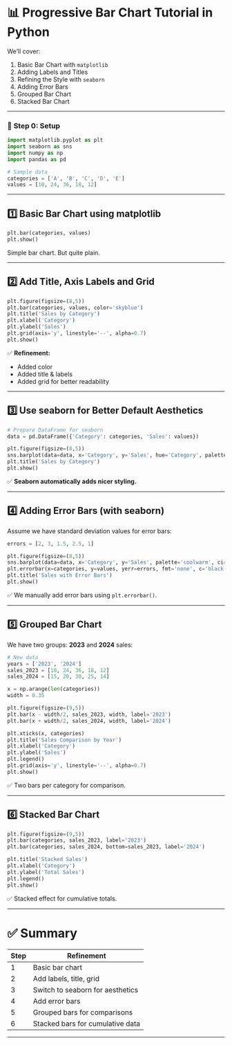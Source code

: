 
# 📊 **Progressive Bar Chart Tutorial in Python**

We’ll cover:

1. Basic Bar Chart with `matplotlib`
2. Adding Labels and Titles
3. Refining the Style with `seaborn`
4. Adding Error Bars
5. Grouped Bar Chart
6. Stacked Bar Chart

---

### 🔧 **Step 0: Setup**

```python
import matplotlib.pyplot as plt
import seaborn as sns
import numpy as np
import pandas as pd

# Sample data
categories = ['A', 'B', 'C', 'D', 'E']
values = [10, 24, 36, 18, 12]
```

---

## **1️⃣ Basic Bar Chart using matplotlib**

```python
plt.bar(categories, values)
plt.show()
```

Simple bar chart. But quite plain.

---

## **2️⃣ Add Title, Axis Labels and Grid**

```python
plt.figure(figsize=(8,5))
plt.bar(categories, values, color='skyblue')
plt.title('Sales by Category')
plt.xlabel('Category')
plt.ylabel('Sales')
plt.grid(axis='y', linestyle='--', alpha=0.7)
plt.show()
```

✅ **Refinement:**

* Added color
* Added title & labels
* Added grid for better readability

---

## **3️⃣ Use seaborn for Better Default Aesthetics**

```python
# Prepare DataFrame for seaborn
data = pd.DataFrame({'Category': categories, 'Sales': values})

plt.figure(figsize=(8,5))
sns.barplot(data=data, x='Category', y='Sales', hue='Category', palette='Blues_d', legend=False)
plt.title('Sales by Category')
plt.show()

```

✅ **Seaborn automatically adds nicer styling.**

---

## **4️⃣ Adding Error Bars (with seaborn)**

Assume we have standard deviation values for error bars:

```python
errors = [2, 3, 1.5, 2.5, 1]

plt.figure(figsize=(8,5))
sns.barplot(data=data, x='Category', y='Sales', palette='coolwarm', ci=None)
plt.errorbar(x=categories, y=values, yerr=errors, fmt='none', c='black', capsize=5)
plt.title('Sales with Error Bars')
plt.show()
```

✅ We manually add error bars using `plt.errorbar()`.

---

## **5️⃣ Grouped Bar Chart**

We have two groups: **2023** and **2024** sales:

```python
# New data
years = ['2023', '2024']
sales_2023 = [10, 24, 36, 18, 12]
sales_2024 = [15, 20, 30, 25, 14]

x = np.arange(len(categories))
width = 0.35

plt.figure(figsize=(9,5))
plt.bar(x - width/2, sales_2023, width, label='2023')
plt.bar(x + width/2, sales_2024, width, label='2024')

plt.xticks(x, categories)
plt.title('Sales Comparison by Year')
plt.xlabel('Category')
plt.ylabel('Sales')
plt.legend()
plt.grid(axis='y', linestyle='--', alpha=0.7)
plt.show()
```

✅ Two bars per category for comparison.

---

## **6️⃣ Stacked Bar Chart**

```python
plt.figure(figsize=(9,5))
plt.bar(categories, sales_2023, label='2023')
plt.bar(categories, sales_2024, bottom=sales_2023, label='2024')

plt.title('Stacked Sales')
plt.xlabel('Category')
plt.ylabel('Total Sales')
plt.legend()
plt.show()
```

✅ Stacked effect for cumulative totals.

---

# ✅ **Summary**

| Step | Refinement                       |
| ---- | -------------------------------- |
| 1    | Basic bar chart                  |
| 2    | Add labels, title, grid          |
| 3    | Switch to seaborn for aesthetics |
| 4    | Add error bars                   |
| 5    | Grouped bars for comparisons     |
| 6    | Stacked bars for cumulative data |

---



